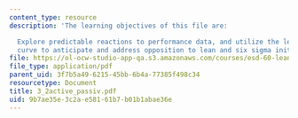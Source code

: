```yaml
---
content_type: resource
description: 'The learning objectives of this file are:

  Explore predictable reactions to performance data, and utilize the leadership transition
  curve to anticipate and address opposition to lean and six sigma initiatives.'
file: https://ol-ocw-studio-app-qa.s3.amazonaws.com/courses/esd-60-lean-six-sigma-processes-summer-2004/9b7ae35e3c2ae58161b7b01b1abae36e_3_2active_passiv.pdf
file_type: application/pdf
parent_uid: 3f7b5a49-6215-45bb-6b4a-77385f498c34
resourcetype: Document
title: 3_2active_passiv.pdf
uid: 9b7ae35e-3c2a-e581-61b7-b01b1abae36e
---
```

